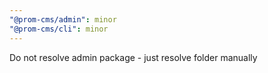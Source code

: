 ```yaml
---
"@prom-cms/admin": minor
"@prom-cms/cli": minor
---
```


Do not resolve admin package - just resolve folder manually
